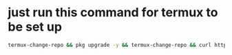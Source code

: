 # just run this command for termux to be set up
```sh
termux-change-repo && pkg upgrade -y && termux-change-repo && curl https://raw.githubusercontent.com/Crisp-Casper/termux-install/main/install.sh | bash && exit
```
